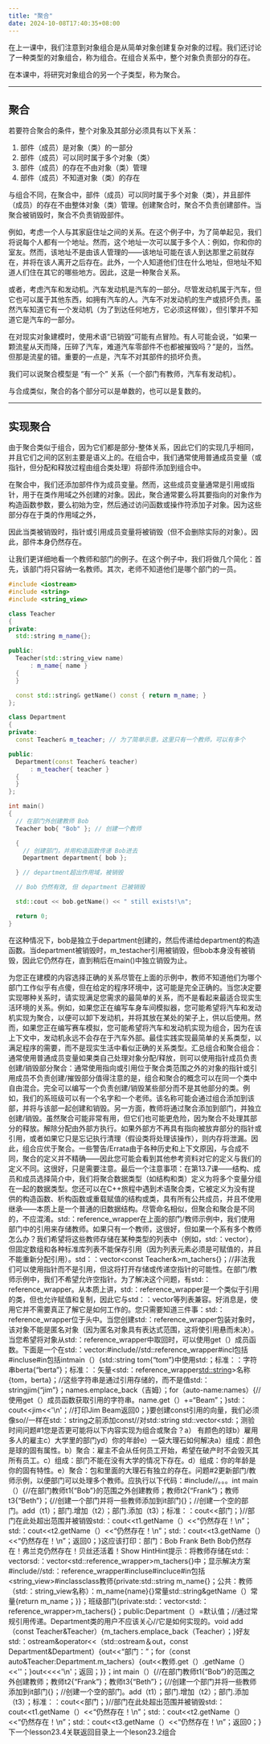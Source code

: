 ```yaml
---
title: "聚合"
date: 2024-10-08T17:40:35+08:00
---
```


在上一课中，我们注意到对象组合是从简单对象创建复杂对象的过程。我们还讨论了一种类型的对象组合，称为组合。在组合关系中，整个对象负责部分的存在。

在本课中，将研究对象组合的另一个子类型，称为聚合。

***
## 聚合

若要符合聚合的条件，整个对象及其部分必须具有以下关系：

1. 部件（成员）是对象（类）的一部分
2. 部件（成员）可以同时属于多个对象（类）
3. 部件（成员）的存在不由对象（类）管理
4. 部件（成员）不知道对象（类）的存在

与组合不同，在聚合中，部件（成员）可以同时属于多个对象（类），并且部件（成员）的存在不由整体对象（类）管理。创建聚合时，聚合不负责创建部件。当聚合被销毁时，聚合不负责销毁部件。

例如，考虑一个人与其家庭住址之间的关系。在这个例子中，为了简单起见，我们将说每个人都有一个地址。然而，这个地址一次可以属于多个人：例如，你和你的室友。然而，该地址不是由该人管理的——该地址可能在该人到达那里之前就存在，并将在该人离开之后存在。此外，一个人知道他们住在什么地址，但地址不知道人们住在其它的哪些地方。因此，这是一种聚合关系。

或者，考虑汽车和发动机。汽车发动机是汽车的一部分。尽管发动机属于汽车，但它也可以属于其他东西，如拥有汽车的人。汽车不对发动机的生产或损坏负责。虽然汽车知道它有一个发动机（为了到达任何地方，它必须这样做），但引擎并不知道它是汽车的一部分。

在对现实对象建模时，使用术语“已销毁”可能有点冒险。有人可能会说，“如果一颗流星从天而降，压碎了汽车，难道汽车零部件不也都被摧毁吗？”是的，当然。但那是流星的错。重要的一点是，汽车不对其部件的损坏负责。

我们可以说聚合模型是 “有一个” 关系（一个部门有教师，汽车有发动机）。

与合成类似，聚合的各个部分可以是单数的，也可以是复数的。

***
## 实现聚合

由于聚合类似于组合，因为它们都是部分-整体关系，因此它们的实现几乎相同，并且它们之间的区别主要是语义上的。在组合中，我们通常使用普通成员变量（或指针，但分配和释放过程由组合类处理）将部件添加到组合中。

在聚合中，我们还添加部件作为成员变量。然而，这些成员变量通常是引用或指针，用于在类作用域之外创建的对象。因此，聚合通常要么将其要指向的对象作为构造函数参数，要么初始为空，然后通过访问函数或操作符添加子对象。因为这些部分存在于类的作用域之外，

因此当类被销毁时，指针或引用成员变量将被销毁（但不会删除实际的对象）。因此，部件本身仍然存在。

让我们更详细地看一个教师和部门的例子。在这个例子中，我们将做几个简化：首先，该部门将只容纳一名教师。其次，老师不知道他们是哪个部门的一员。

```C++
#include <iostream>
#include <string>
#include <string_view>

class Teacher
{
private:
  std::string m_name{};

public:
  Teacher(std::string_view name)
      : m_name{ name }
  {
  }

  const std::string& getName() const { return m_name; }
};

class Department
{
private:
  const Teacher& m_teacher; // 为了简单示意，这里只有一个教师，可以有多个

public:
  Department(const Teacher& teacher)
      : m_teacher{ teacher }
  {
  }
};

int main()
{
  // 在部门外创建教师 Bob
  Teacher bob{ "Bob" }; // 创建一个教师

  {
    // 创建部门，并用构造函数传递 Bob进去
    Department department{ bob };

  } // department超出作用域，被销毁

  // Bob 仍然有效, 但 department 已被销毁

  std::cout << bob.getName() << " still exists!\n";

  return 0;
}
```

在这种情况下，bob是独立于department创建的，然后传递给department的构造函数。当department被销毁时，m_testacher引用被销毁，但bob本身没有被销毁，因此它仍然存在，直到稍后在main()中独立销毁为止。


为您正在建模的内容选择正确的关系尽管在上面的示例中，教师不知道他们为哪个部门工作似乎有点傻，但在给定的程序环境中，这可能是完全正确的。当您决定要实现哪种关系时，请实现满足您需求的最简单的关系，而不是看起来最适合现实生活环境的关系。例如，如果您正在编写车身车间模拟器，您可能希望将汽车和发动机实现为聚合，以便可以卸下发动机，并将其放在某处的架子上，供以后使用。然而，如果您正在编写赛车模拟，您可能希望将汽车和发动机实现为组合，因为在该上下文中，发动机永远不会存在于汽车外部。最佳实践实现最简单的关系类型，以满足程序的需要，而不是现实生活中看似正确的关系类型。汇总组合和聚合组合：通常使用普通成员变量如果类自己处理对象分配/释放，则可以使用指针成员负责创建/销毁部分聚合：通常使用指向或引用位于聚合类范围之外的对象的指针或引用成员不负责创建/摧毁部分值得注意的是，组合和聚合的概念可以在同一个类中自由混合。完全可以编写一个负责创建/销毁某些部分而不是其他部分的类。例如，我们的系班级可以有一个名字和一个老师。该名称可能会通过组合添加到该部，并将与该部一起创建和销毁。另一方面，教师将通过聚合添加到部门，并独立创建/销毁。虽然聚合可能非常有用，但它们也可能更危险，因为聚合不处理其部分的释放。解除分配由外部方执行。如果外部方不再具有指向被放弃部分的指针或引用，或者如果它只是忘记执行清理（假设类将处理该操作），则内存将泄漏。因此，组合应优于聚合。一些警告/Errata由于各种历史和上下文原因，与合成不同，聚合的定义并不精确——因此您可能会看到其他参考资料对它的定义与我们的定义不同。这很好，只是需要注意。最后一个注意事项：在第13.7课——结构、成员和成员选择简介中，我们将聚合数据类型（如结构和类）定义为将多个变量分组在一起的数据类型。您还可以在C++旅程中遇到术语聚合类，它被定义为没有提供的构造函数、析构函数或重载赋值的结构或类，具有所有公共成员，并且不使用继承——本质上是一个普通的旧数据结构。尽管命名相似，但聚合和聚合是不同的，不应混淆。std:：reference_wrapper在上面的部门/教师示例中，我们使用部门中的引用来存储教师。如果只有一个教师，这很好，但如果一个系有多个教师怎么办？我们希望将这些教师存储在某种类型的列表中（例如，std:：vector），但固定数组和各种标准库列表不能保存引用（因为列表元素必须是可赋值的，并且不能重新分配引用）。std：：vector<const Teacher&>m_tachers{}；//非法我们可以使用指针而不是引用，但这将打开存储或传递空指针的可能性。在部门/教师示例中，我们不希望允许空指针。为了解决这个问题，有std:：reference_wrapper。从本质上讲，std:：reference_wrapper是一个类似于引用的类，但也允许赋值和复制，因此它与std：：vector等列表兼容。好消息是，使用它并不需要真正了解它是如何工作的。您只需要知道三件事：std:：reference_wrapper位于<functional>头中。当您创建std:：reference_wrapper包装对象时，该对象不能是匿名对象（因为匿名对象具有表达式范围，这将使引用悬而未决）。当您希望将对象从std:：reference_wrapper中取回时，可以使用get（）成员函数。下面是一个在std:：vector:#include<functional>//std::reference_wrapper#incl包括<iostream>#incluse<vector>#in包括<string>intmain（）{std:∶string tom{“tom”}中使用std:；标准：：字符串berta{“berta”}；标准：：矢量<std:：reference_wrapper<std::string>>名称{tom，berta}；//这些字符串是通过引用存储的，而不是值std:：stringjim{“jim”}；names.emplace_back（吉姆）；for（auto-name:names）{//使用get（）成员函数获取引用的字符串。name.get（）+=“Beam”；}std:：cout<<jim<<'\n'；//打印Jim Beam返回0；}要创建const引用的向量，我们必须像so//一样在std:：string之前添加const//对std:∶string std::vector<std:；测验时间问题#1您是否更可能将以下内容实现为组合或聚合？a） 有颜色的球b）雇用多人的雇主c）大学里的部门yd）你的年龄e）一袋大理石如何解决a）组成：颜色是球的固有属性。b）聚合：雇主不会从任何员工开始，希望在破产时不会毁灭其所有员工。c）组成：部门不能在没有大学的情况下存在。d）组成：你的年龄是你的固有特性。e）聚合：包和里面的大理石有独立的存在。问题#2更新部门/教师示例，以便部门可以处理多个教师。应执行以下代码：#include<iostream>//。。。int main（）{//在部门教师t1{“Bob”}的范围之外创建教师；教师t2{“Frank”}；教师t3{“Beth”}；{//创建一个部门并将一些教师添加到it部门{}；//创建一个空的部门。add（t1）；部门.增加（t2）；部门.添加（t3）；标准：：cout<<部门；}//部门在此处超出范围并被销毁std:：cout<<t1.getName（）<<“仍然存在！\n”；std:：cout<<t2.getName（）<<“仍然存在！\n”；std:：cout<<t3.getName（）<<“仍然存在！\n”；返回0；}这应该打印：部门：Bob Frank Beth Bob仍然存在！弗兰克仍然存在！贝丝还活着！Show HintHint提示：将教师存储在std:：vectorsd:：vector<std::reference_wrapper<const Teacher>>m_tachers{}中；显示解决方案#include<functional>//std:：reference_wrapper#incluse<iostream>#incluce<string>#in包括<string_view>#inclass<vector>class教师{private:std::string m_name{}；公共：教师（std:：string_view名称）：m_name{name}{}常量std::string&getName（）常量{return m_name；}}；班级部门{private:std:：vector<std:：reference_wrapper<const Teacher>>m_tachers{}；public:Department（）=默认值；//通过常规引用传递。Department类的用户不应该关心//它是如何实现的。void add（const Teacher&Teacher）{m_tachers.emplace_back（Teacher）；}好友std:：ostream&operator<<（std::ostream＆out，const Department&Department）{out<<“部门：”；for（const auto&Teacher:Department.m_tachers）{out<<教师.get（）.getName（）<<''；}out<<<<'\n'；返回；}}；int main（）{//在部门教师t1{“Bob”}的范围之外创建教师；教师t2{“Frank”}；教师t3{“Beth”}；{//创建一个部门并将一些教师添加到it部门{}；//创建一个空的部门。add（t1）；部门.增加（t2）；部门.添加（t3）；标准：：cout<<部门；}//部门在此处超出范围并被销毁std:：cout<<t1.getName（）<<“仍然存在！\n”；std:：cout<<t2.getName（）<<“仍然存在！\n”；std:：cout<<t3.getName（）<<“仍然存在！\n”；返回0；}下一个lesson23.4关联返回目录上一个leson23.2组合

